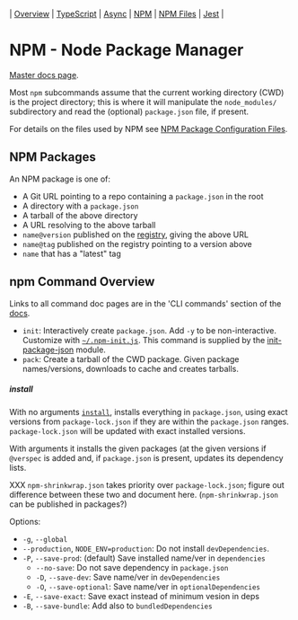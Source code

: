 | [Overview](README.md) | [TypeScript](ts.js) | [Async](async.md)
| [NPM](npm.md) | [NPM Files](npm-files.md) | [Jest](jest.md)
|

NPM - Node Package Manager
==========================

[Master docs page][docs].

Most `npm` subcommands assume that the current working directory (CWD)
is the project directory; this is where it will  manipulate the
`node_modules/` subdirectory and read the (optional) `package.json`
file, if present.

For details on the files used by NPM see [NPM Package Configuration
Files](npm-files.md).


NPM Packages
------------

An NPM package is one of:
- A Git URL pointing to a repo containing a `package.json` in the root
- A directory with a `package.json`
- A tarball of the above directory
- A URL resolving to the above tarball
- `name@version` published on the [registry], giving the above URL
- `name@tag` published on the registry pointing to a version above
- `name` that has a "latest" tag


npm Command Overview
--------------------

Links to all command doc pages are in the 'CLI commands' section of
the [docs].

* `init`: Interactively create `package.json`. Add `-y` to be
  non-interactive. Customize with [`~/.npm-init.js`]. This command is
  supplied by the [init-package-json] module.
* `pack`: Create a tarball of the CWD package. Given package
  names/versions, downloads to cache and creates tarballs.

##### install

With no arguments [`install`], installs everything in `package.json`,
using exact versions from `package-lock.json` if they are within the
`package.json` ranges. `package-lock.json` will be updated with exact
installed versions.

With arguments it installs the given packages (at the given versions
if `@verspec` is added and, if `package.json` is present, updates its
dependency lists.

XXX `npm-shrinkwrap.json` takes priority over `package-lock.json`;
figure out difference between these two and document here.
(`npm-shrinkwrap.json` can be published in packages?)

Options:
* `-g`, `--global`
* `--production`, `NODE_ENV=production`: Do not install `devDependencies`.
* `-P`, `--save-prod`: (default) Save installed name/ver in `dependencies`
  * `--no-save`: Do not save dependency in `package.json`
  * `-D`, `--save-dev`: Save name/ver in `devDependencies`
  * `-O`, `--save-optional`: Save name/ver in `optionalDependencies`
* `-E`, `--save-exact`: Save exact instead of minimum vesion in deps
* `-B`, `--save-bundle`: Add also to `bundledDependencies`






[SPDX License List]: https://spdx.org/licenses/
[`install`]: https://docs.npmjs.com/cli/install
[`package.json`]: https://docs.npmjs.com/files/package.json
[`~/.npm-init.js`]: https://docs.npmjs.com/getting-started/using-a-package.json#how-to-customize-the-packagejson-questionnaire
[dependency fields]: https://docs.npmjs.com/files/package.json#dependencies
[docs]: https://docs.npmjs.com/
[init-package-json]: https://github.com/npm/init-package-json/
[registry]: https://docs.npmjs.com/misc/registry
[semver]: https://docs.npmjs.com/misc/semver
